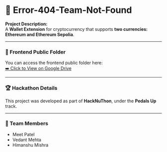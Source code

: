 # 🧩 Error-404-Team-Not-Found

**Project Description:**  
A **Wallet Extension** for cryptocurrency that supports **two currencies: Ethereum and Ethereum Sepolia**.

---

### 📂 Frontend Public Folder
You can access the frontend public folder here:  
[➡️ Click to View on Google Drive](https://drive.google.com/file/d/11S5C4EYkOakvDV3T0klsmT7QJk8ZYRfP/view?usp=sharing)

---

### 🏆 Hackathon Details
This project was developed as part of **HackNuThon**, under the **Pedals Up** track.

---

### 👥 Team Members
- Meet Patel  
- Vedant Mehta  
- Himanshu Mishra
